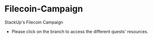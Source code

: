 # Filecoin-Campaign
StackUp's Filecoin Campaign
- Please click on the branch to access the different quests' resources.
